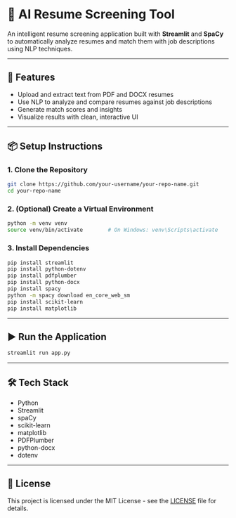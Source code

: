 
# 📄 AI Resume Screening Tool

An intelligent resume screening application built with **Streamlit** and **SpaCy** to automatically analyze resumes and match them with job descriptions using NLP techniques.

---

## 🚀 Features

- Upload and extract text from PDF and DOCX resumes
- Use NLP to analyze and compare resumes against job descriptions
- Generate match scores and insights
- Visualize results with clean, interactive UI

---

## 📦 Setup Instructions

### 1. Clone the Repository

```bash
git clone https://github.com/your-username/your-repo-name.git
cd your-repo-name
```

### 2. (Optional) Create a Virtual Environment

```bash
python -m venv venv
source venv/bin/activate        # On Windows: venv\Scripts\activate
```

### 3. Install Dependencies

```bash
pip install streamlit
pip install python-dotenv
pip install pdfplumber
pip install python-docx
pip install spacy
python -m spacy download en_core_web_sm
pip install scikit-learn
pip install matplotlib
```

---

## ▶️ Run the Application

```bash
streamlit run app.py
```

---

## 🛠 Tech Stack

- Python
- Streamlit
- spaCy
- scikit-learn
- matplotlib
- PDFPlumber
- python-docx
- dotenv

---

## 📄 License

This project is licensed under the MIT License - see the [LICENSE](LICENSE) file for details.
